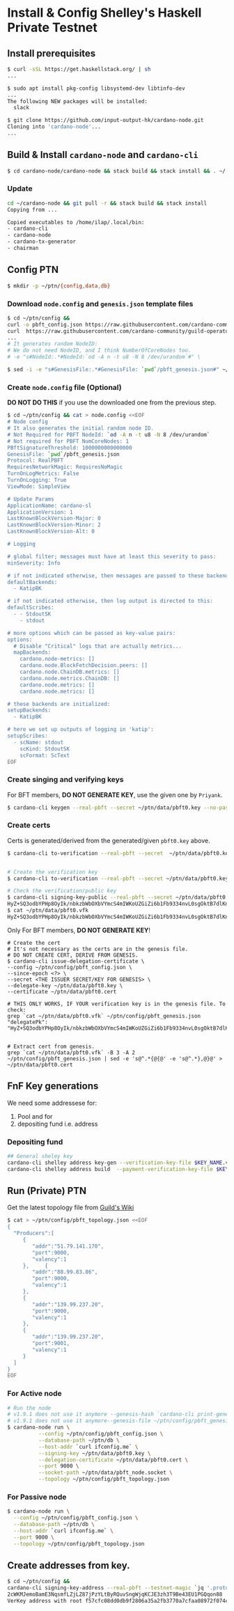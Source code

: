 # Install & Config Shelley's Haskell Private Testnet

## Install prerequisites

``` bash
$ curl -sSL https://get.haskellstack.org/ | sh
...

$ sudo apt install pkg-config libsystemd-dev libtinfo-dev
...
The following NEW packages will be installed:
  slack

$ git clone https://github.com/input-output-hk/cardano-node.git
Cloning into 'cardano-node'...
...
```

## Build & Install `cardano-node` and `cardano-cli`

``` bash
$ cd cardano-node/cardano-node && stack build && stack install && . ~/.profile`
```
### Update

``` bash
cd ~/cardano-node && git pull -r && stack build && stack install
Copying from ...

Copied executables to /home/ilap/.local/bin:
- cardano-cli
- cardano-node
- cardano-tx-generator
- chairman
```

## Config PTN

``` bash
$ mkdir -p ~/ptn/{config,data,db}
```

### Download `node.config` and `genesis.json` template files

``` bash
$ cd ~/ptn/config && 
curl -o pbft_config.json https://raw.githubusercontent.com/cardano-community/guild-operators/master/files/cnode_config.yaml.sample &&
curl  https://raw.githubusercontent.com/cardano-community/guild-operators/master/files/genesis.json | jq '.' > ~/ptn/pbft_genesis.json
...
# It generates random NodeID:
# We do not need NodeID, and I think NumberOfCoreNodes too.
# -e "s#NodeId:.*#NodeId:`od -A n -t u8 -N 8 /dev/urandom`#" \

$ sed -i -e "s#GenesisFile:.*#GenesisFile: `pwd`/pbft_genesis.json#" ~/ptn/config/pbft_config.json
```

### Create `node.config` file (Optional)

__DO NOT DO THIS__ if you use the downloaded one from the previous step.

``` bash
$ cd ~/ptn/config && cat > node.config <<EOF
# Node config
# It also generates the initial random node ID.
# Not Required for PBFT NodeId: `od -A n -t u8 -N 8 /dev/urandom`
# Not required for PBFT NumCoreNodes: 1
PBftSignatureThreshold: 1000000000000000
GenesisFile: `pwd`/pbft_genesis.json
Protocol: RealPBFT
RequiresNetworkMagic: RequiresNoMagic
TurnOnLogMetrics: False
TurnOnLogging: True
ViewMode: SimpleView

# Update Params
ApplicationName: cardano-sl
ApplicationVersion: 1
LastKnownBlockVersion-Major: 0
LastKnownBlockVersion-Minor: 2
LastKnownBlockVersion-Alt: 0

# Logging

# global filter; messages must have at least this severity to pass:
minSeverity: Info

# if not indicated otherwise, then messages are passed to these backends:
defaultBackends:
  - KatipBK

# if not indicated otherwise, then log output is directed to this:
defaultScribes:
  - - StdoutSK
    - stdout

# more options which can be passed as key-value pairs:
options:
  # Disable "Critical" logs that are actually metrics...
  mapBackends:
    cardano.node-metrics: []
    cardano.node.BlockFetchDecision.peers: []
    cardano.node.ChainDB.metrics: []
    cardano.node.metrics.ChainDB: []
    cardano.node.metrics: []
    cardano.node.metrics: []

# these backends are initialized:
setupBackends:
  - KatipBK

# here we set up outputs of logging in 'katip':
setupScribes:
  - scName: stdout
    scKind: StdoutSK
    scFormat: ScText
EOF
```

### Create singing and verifying keys

For BFT members, __DO NOT GENERATE KEY__, use the given one by `Priyank`.

``` bash
$ cardano-cli keygen --real-pbft --secret ~/ptn/data/pbft0.key --no-password
```

### Create certs

Certs is generated/derived from the generated/given `pbft0.key` above.

``` bash
$ cardano-cli to-verification --real-pbft --secret  ~/ptn/data/pbft0.key --to pub.key


# Create the verification key
$ cardano-cli to-verification --real-pbft --secret ~/ptn/data/pbft0.key --to ~/ptn/data/pbft0.vfk

# Check the verification/public key
$ cardano-cli signing-key-public --real-pbft --secret ~/ptn/data/pbft0.key | awk '/base64/ { print $4}'
HyZ+SQ3odbYPHp8OyIk/nbkzbWbOXbVYmcS4mIWKoUZGiZi6b1Fb9334nvL0sgOktB7dlKnSvUcsWOQpAFFzTA==
$ cat ~/ptn/data/pbft0.vfk
HyZ+SQ3odbYPHp8OyIk/nbkzbWbOXbVYmcS4mIWKoUZGiZi6b1Fb9334nvL0sgOktB7dlKnSvUcsWOQpAFFzTA==
```

Only For BFT members, __DO NOT GENERATE KEY__!
```
# Create the cert
# It's not necessary as the certs are in the genesis file.
# DO NOT CREATE CERT, DERIVE FROM GENESIS.
$ cardano-cli issue-delegation-certificate \
--config ~/ptn/config/pbft_config.json \
--since-epoch <?> \
--secret <THE ISSUER SECRET/KEY FOR GENESIS> \
--delegate-key ~/ptn/data/pbft0.key \
--certificate ~/ptn/data/pbft0.cert

# THIS ONLY WORKS, IF YOUR verification key is in the genesis file. To check:
grep `cat ~/ptn/data/pbft0.vfk` ~/ptn/config/pbft_genesis.json
"delegatePk": "HyZ+SQ3odbYPHp8OyIk/nbkzbWbOXbVYmcS4mIWKoUZGiZi6b1Fb9334nvL0sgOktB7dlKnSvUcsWOQpAFFzTA==",


# Extract cert from genesis.
grep `cat ~/ptn/data/pbft0.vfk` -B 3 -A 2 ~/ptn/config/pbft_genesis.json | sed -e 's@^.*{@{@' -e 's@^.*},@}@' > ~/ptn/data/pbft0.cert
```

## FnF Key generations
We need some addressese for:
1. Pool and for
2. depositing fund i.e. address

### Depositing fund

``` bash
## General sheley key
cardano-cli shelley address key-gen --verification-key-file $KEY_NAME.vkey --signing-key-file $KEYNAME.skey
cardano-cli shelley address build  --payment-verification-key-file $KEY_NAME.vkey | tee address "$KEY_NAME.addr"
```

## Run (Private) PTN

Get the latest topology file from [Guild's Wiki](https://github.com/cardano-community/guild-operators/wiki/Topology-for-Network-used-by-cardano-node-on-PTN) 

``` bash
$ cat > ~/ptn/config/pbft_topology.json <<EOF
{
  "Producers":[
     {
        "addr":"51.79.141.170",
        "port":9000,
        "valency":1
     },     {
        "addr":"88.99.83.86",
        "port":9000,
        "valency":1
     },
     {
        "addr":"139.99.237.20",
        "port":9000,
        "valency":1
     },
     {
        "addr":"139.99.237.20",
        "port":9001,
        "valency":1
     }
  ]
}
EOF
```

### For Active node

``` bash
# Run the node
# v1.9.1 does not use it anymore --genesis-hash `cardano-cli print-genesis-hash --genesis-json pbft_genesis.json` \
# v1.9.1 does not use it anymore--genesis-file ~/ptn/config/pbft_genesis.json \
$ cardano-node run \
          --config ~/ptn/config/pbft_config.json \
          --database-path ~/ptn/db \
          --host-addr `curl ifconfig.me` \
          --signing-key ~/ptn/data/pbft0.key \
          --delegation-certificate ~/ptn/data/pbft0.cert \
          --port 9000 \
          --socket-path ~/ptn/data/pbft_node.socket \
          --topology ~/ptn/config/pbft_topology.json
```


### For Passive node

``` bash
$ cardano-node run \
  --config ~/ptn/config/pbft_config.json \
  --database-path ~/ptn/db \
  --host-addr `curl ifconfig.me` \
  --port 9000 \
  --topology ~/ptn/config/pbft_topology.json
```

## Create addresses from key.

``` bash
$ cd ~/ptn/config &&
cardano-cli signing-key-address --real-pbft --testnet-magic `jq '.protocolConsts.protocolMagic' pbft_genesis.json` --secret ../data/pbft0.key
2cWKMJemoBamE3NqsmfLZjLZ87jPzYLtByRQuvSngWjqKCJE3zh3T9Be43EU1PGQqon88
VerKey address with root f57cfc08dd0db9f2806a35a2fb3770a7cfaa08972f074c96b7c48fbf, attributes: AddrAttributes { derivation path: {} }

```
